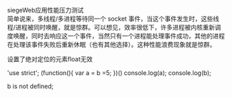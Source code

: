 siegeWeb应用性能压力测试  
简单说来，多线程/多进程等待同一个 socket 事件，当这个事件发生时，这些线程/进程被同时唤醒，就是惊群。可以想见，效率很低下，许多进程被内核重新调度唤醒，同时去响应这一个事件，当然只有一个进程能处理事件成功，其他的进程在处理该事件失败后重新休眠（也有其他选择）。这种性能浪费现象就是惊群。  

设置了绝对定位的元素float无效

'use strict';
(function(){
    var a = b =5;
})()
console.log(a);
console.log(b);

b is not defined;

